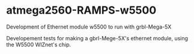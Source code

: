 # atmega2560-RAMPS-w5500
Development of Ethernet module w5500 to run with grbl-Mega-5X

Developement tests for making a gbrl-Mege-5X's ethernet module, using the W5500 WIZnet's chip.
